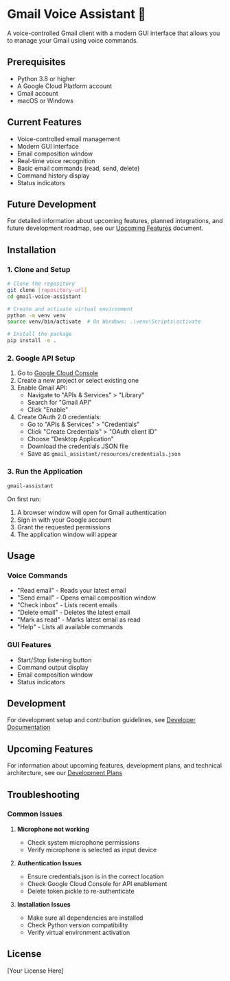 # Gmail Voice Assistant 🎤

A voice-controlled Gmail client with a modern GUI interface that allows you to manage your Gmail using voice commands.

## Prerequisites

- Python 3.8 or higher
- A Google Cloud Platform account
- Gmail account
- macOS or Windows

## Current Features

- Voice-controlled email management
- Modern GUI interface
- Email composition window
- Real-time voice recognition
- Basic email commands (read, send, delete)
- Command history display
- Status indicators

## Future Development
For detailed information about upcoming features, planned integrations, and future development roadmap, see our [Upcoming Features](docs/upcoming_features.md) document.

## Installation

### 1. Clone and Setup
```bash
# Clone the repository
git clone [repository-url]
cd gmail-voice-assistant

# Create and activate virtual environment
python -m venv venv
source venv/bin/activate  # On Windows: .\venv\Scripts\activate

# Install the package
pip install -e .
```

### 2. Google API Setup
1. Go to [Google Cloud Console](https://console.cloud.google.com/)
2. Create a new project or select existing one
3. Enable Gmail API:
   - Navigate to "APIs & Services" > "Library"
   - Search for "Gmail API"
   - Click "Enable"
4. Create OAuth 2.0 credentials:
   - Go to "APIs & Services" > "Credentials"
   - Click "Create Credentials" > "OAuth client ID"
   - Choose "Desktop Application"
   - Download the credentials JSON file
   - Save as `gmail_assistant/resources/credentials.json`

### 3. Run the Application
```bash
gmail-assistant
```

On first run:
1. A browser window will open for Gmail authentication
2. Sign in with your Google account
3. Grant the requested permissions
4. The application window will appear

## Usage

### Voice Commands
- "Read email" - Reads your latest email
- "Send email" - Opens email composition window
- "Check inbox" - Lists recent emails
- "Delete email" - Deletes the latest email
- "Mark as read" - Marks latest email as read
- "Help" - Lists all available commands

### GUI Features
- Start/Stop listening button
- Command output display
- Email composition window
- Status indicators

## Development

For development setup and contribution guidelines, see [Developer Documentation](docs/developer.md)

## Upcoming Features

For information about upcoming features, development plans, and technical architecture, see our [Development Plans](docs/upcoming_features.md)

## Troubleshooting

### Common Issues
1. **Microphone not working**
   - Check system microphone permissions
   - Verify microphone is selected as input device

2. **Authentication Issues**
   - Ensure credentials.json is in the correct location
   - Check Google Cloud Console for API enablement
   - Delete token.pickle to re-authenticate

3. **Installation Issues**
   - Make sure all dependencies are installed
   - Check Python version compatibility
   - Verify virtual environment activation

## License

[Your License Here]